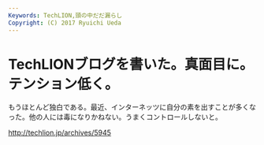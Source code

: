 ```yaml
---
Keywords: TechLION,頭の中だだ漏らし
Copyright: (C) 2017 Ryuichi Ueda
---
```


# <!--:ja-->TechLIONブログを書いた。真面目に。テンション低く。<!--:-->
<!--:ja-->もうほとんど独白である。最近、インターネッツに自分の素を出すことが多くなった。他の人には毒になりかねない。うまくコントロールしないと。

<a href="http://techlion.jp/archives/5945" target="_blank">http://techlion.jp/archives/5945</a><!--:-->
